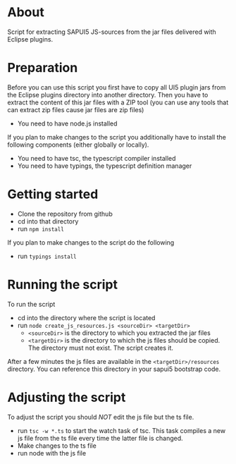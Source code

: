 # About
Script for extracting SAPUI5 JS-sources from the jar files delivered with Eclipse plugins.

# Preparation
Before you can use this script you first have to copy all UI5 plugin jars from the Eclipse 
plugins directory into another directory. Then you have to extract the content of this jar files
with a ZIP tool (you can use any tools that can extract zip files cause jar files are zip files)

* You need to have node.js installed

If you plan to make changes to the script you additionally have to install the following components 
(either globally or locally).

* You need to have tsc, the typescript compiler installed
* You need to have typings, the typescript definition manager


# Getting started
* Clone the repository from github
* cd into that directory
* run `npm install`

If you plan to make changes to the script do the following

* run `typings install`

# Running the script
To run the script 

* cd into the directory where the script is located
* run `node create_js_resources.js <sourceDir> <targetDir>`
    * `<sourceDir>` is the directory to which you extracted the jar files
    * `<targetDir>` is the directory to which the js files should be copied. The directory must not exist. 
    The script creates it.

After a few minutes the js files are available in the `<targetDir>/resources` directory. You can reference 
this directory in your sapui5 bootstrap code.
     
# Adjusting the script
To adjust the script you should *NOT* edit the js file but the ts file.

* run `tsc -w *.ts` to start the watch task of tsc. This task compiles a new js file from the ts file every 
time the latter file is changed.
* Make changes to the ts file
* run node with the js file
